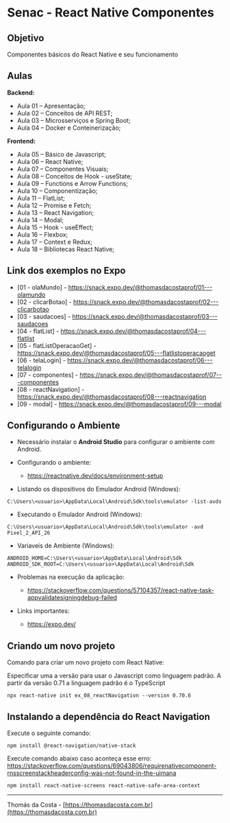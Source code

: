 # Senac - React Native Componentes

## Objetivo

Componentes básicos do React Native e seu funcionamento

## Aulas

**Backend:**
- Aula 01 – Apresentação;
- Aula 02 – Conceitos de API REST;
- Aula 03 – Microsserviços e Spring Boot;
- Aula 04 – Docker e Conteinerização;

**Frontend:**
- Aula 05 – Básico de Javascript;
- Aula 06 – React Native;
- Aula 07 – Componentes Visuais;
- Aula 08 – Conceitos de Hook - useState;
- Aula 09 – Functions e Arrow Functions;
- Aula 10 – Componentização;
- Aula 11 – FlatList;
- Aula 12 – Promise e Fetch;
- Aula 13 – React Navigation;
- Aula 14 – Modal;
- Aula 15 – Hook - useEffect;
- Aula 16 – Flexbox;
- Aula 17 – Context e Redux;
- Aula 18 – Bibliotecas React Native;

## Link dos exemplos no Expo

- [01 - olaMundo] - https://snack.expo.dev/@thomasdacostaprof/01---olamundo
- [02 - clicarBotao] - https://snack.expo.dev/@thomasdacostaprof/02---clicarbotao
- [03 - saudacoes] - https://snack.expo.dev/@thomasdacostaprof/03---saudacoes
- [04 - flatList] - https://snack.expo.dev/@thomasdacostaprof/04---flatlist
- [05 - flatListOperacaoGet] - https://snack.expo.dev/@thomasdacostaprof/05---flatlistoperacaoget
- [06 - telaLogin] - https://snack.expo.dev/@thomasdacostaprof/06---telalogin
- [07 - componentes] - https://snack.expo.dev/@thomasdacostaprof/07---componentes
- [08 - reactNavigation] - https://snack.expo.dev/@thomasdacostaprof/08---reactnavigation
- [09 - modal] - https://snack.expo.dev/@thomasdacostaprof/09---modal

## Configurando o Ambiente

- Necessário instalar o **Android Studio** para configurar o ambiente com Android.

- Configurando o ambiente:
  - https://reactnative.dev/docs/environment-setup

- Listando os dispositivos do Emulador Android (Windows):
```
C:\Users\<usuario>\AppData\Local\Android\Sdk\tools\emulator -list-avds
```

- Executando o Emulador Android (Windows):
```
C:\Users\<usuario>\AppData\Local\Android\Sdk\tools\emulator -avd Pixel_2_API_26
```

- Variaveis de Ambiente (Windows):
```
ANDROID_HOME=C:\Users\<usuario>\AppData\Local\Android\Sdk
ANDROID_SDK_ROOT=C:\Users\<usuario>\AppData\Local\Android\Sdk
```

- Problemas na execução da aplicação:
  - https://stackoverflow.com/questions/57104357/react-native-task-appvalidatesigningdebug-failed

- Links importantes:
  - https://expo.dev/
  
## Criando um novo projeto

Comando para criar um novo projeto com React Native:

Especificar uma a versão para usar o Javascript como linguagem padrão. A partir da versão 0.71 a linguagem padrão é o TypeScript
```
npx react-native init ex_08_reactNavigation --version 0.70.6
```

## Instalando a dependência do React Navigation

Execute o seguinte comando:

```
npm install @react-navigation/native-stack
```

Execute comando abaixo caso aconteça esse erro: https://stackoverflow.com/questions/69043806/requirenativecomponent-rnsscreenstackheaderconfig-was-not-found-in-the-uimana

```
npm install react-native-screens react-native-safe-area-context
```

---

Thomás da Costa - [https://thomasdacosta.com.br](https://thomasdacosta.com.br)
